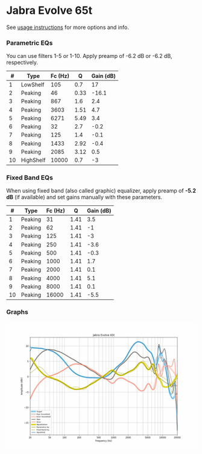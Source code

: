 # Jabra Evolve 65t
See [usage instructions](https://github.com/jaakkopasanen/AutoEq#usage) for more options and info.

### Parametric EQs
You can use filters 1-5 or 1-10. Apply preamp of -6.2 dB or -6.2 dB, respectively.

|   # | Type      |   Fc (Hz) |    Q |   Gain (dB) |
|-----|-----------|-----------|------|-------------|
|   1 | LowShelf  |       105 | 0.7  |        17   |
|   2 | Peaking   |        46 | 0.33 |       -16.1 |
|   3 | Peaking   |       867 | 1.6  |         2.4 |
|   4 | Peaking   |      3603 | 1.51 |         4.7 |
|   5 | Peaking   |      6271 | 5.49 |         3.4 |
|   6 | Peaking   |        32 | 2.7  |        -0.2 |
|   7 | Peaking   |       125 | 1.4  |        -0.1 |
|   8 | Peaking   |      1433 | 2.92 |        -0.4 |
|   9 | Peaking   |      2085 | 3.12 |         0.5 |
|  10 | HighShelf |     10000 | 0.7  |        -3   |

### Fixed Band EQs
When using fixed band (also called graphic) equalizer, apply preamp of **-5.2 dB** (if available) and set gains manually with these parameters.

|   # | Type    |   Fc (Hz) |    Q |   Gain (dB) |
|-----|---------|-----------|------|-------------|
|   1 | Peaking |        31 | 1.41 |         3.5 |
|   2 | Peaking |        62 | 1.41 |        -1   |
|   3 | Peaking |       125 | 1.41 |        -3   |
|   4 | Peaking |       250 | 1.41 |        -3.6 |
|   5 | Peaking |       500 | 1.41 |        -0.3 |
|   6 | Peaking |      1000 | 1.41 |         1.7 |
|   7 | Peaking |      2000 | 1.41 |         0.1 |
|   8 | Peaking |      4000 | 1.41 |         5.1 |
|   9 | Peaking |      8000 | 1.41 |         0.1 |
|  10 | Peaking |     16000 | 1.41 |        -5.5 |

### Graphs
![](./Jabra%20Evolve%2065t.png)
